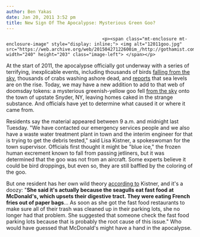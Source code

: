 ```yaml
---
author: Ben Yakas
date: Jan 20, 2011 3:52 pm
title: New Sign Of The Apocalypse: Mysterious Green Goo?
---
```


	
										<p><span class="mt-enclosure mt-enclosure-image" style="display: inline;"> <img alt="12011goo.jpg" src="https://web.archive.org/web/20150427122600im_/http://gothamist.com/attachments/byakas/12011goo.jpg" width="240" height="203" class="image-left"> </span></p>

<p>At the start of 2011, the apocalypse officially got underway with a series of terrifying, inexplicable events, including thousands of birds <a href="https://web.archive.org/web/20150427122600/http://gothamist.com/2011/01/04/when_will_the_birdpocolypse_hit_new.php">falling from the sky</a>, thousands of crabs washing ashore dead, and <a href="https://web.archive.org/web/20150427122600/http://gothamist.com/2011/01/06/doomsday_update_dead_doves_birds_cr.php">reports</a> that sea levels are on the rise. Today, we may have a new addition to add to that web of doomsday tokens: a mysterious greenish-yellow goo fell <a href="https://web.archive.org/web/20150427122600/http://abcnews.go.com/US/splatterings-green-goo-fall-sky-snyder-ny/story?id=12649849">from the sky</a> onto the town of upstate Snyder, NY, leaving homes caked in the strange substance. And officials have yet to determine what caused it or where it came from.</p>

<p>Residents say the material appeared between 9 a.m. and midnight last Tuesday. &quot;We have contacted our emergency services people and we also have a waste water treatment plant in town and the interim engineer for that is trying to get the debris tested,&quot; said Lisa Kistner, a spokeswoman for the town supervisor. Officials first thought it might be &quot;blue ice,&quot; the frozen human excrement known to fall from passing jetliners, but it was determined that the goo was not from an aircraft. Some experts believe it could be bird droppings, but even so, they are still baffled by the coloring of the goo. </p>

<p>But one resident has her own wild theory <a href="https://web.archive.org/web/20150427122600/http://abcnews.go.com/US/splatterings-green-goo-fall-sky-snyder-ny/story?id=12649849">according to</a> Kistner, and it&apos;s a doozy: &quot;<strong>She said it&apos;s actually because the seagulls eat fast food at McDonald&apos;s, which upsets their digestive tract. They were eating French fries out of paper bags</strong>... As soon as she got the fast food restaurants to make sure all of their trash was cleaned up in their parking lots, she no longer had that problem. She suggested that someone check the fast food parking lots because that is probably the root cause of this issue.&quot; Who would have guessed that McDonald&apos;s might have a hand in the apocalypse.</p>					
										
									
				